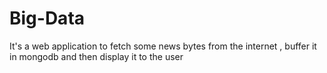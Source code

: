 # Big-Data
It's a web application to fetch some news bytes from the internet , buffer it in mongodb and then display it to the user
